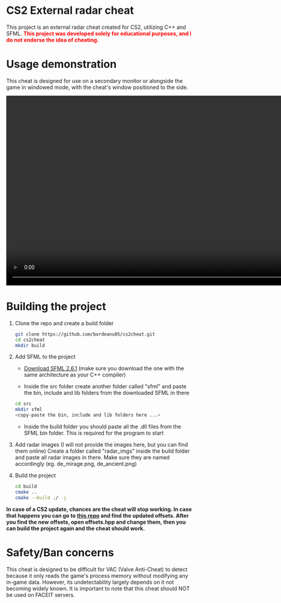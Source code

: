 # CS2 External radar cheat

This project is an external radar cheat created for CS2, utilizing C++ and SFML.
**<span style="color:red">This project was developed solely for educational purposes, and I do not endorse the idea of cheating.</span>**

# Usage demonstration

This cheat is designed for use on a secondary monitor or alongside the game in windowed mode, with the cheat's window positioned to the side.

<video width="1084" height="505" controls>
  <source src="demo/mirage_demo.mp4" type="video/mp4">
</video>

# Building the project

1. Clone the repo and create a build folder

   ```bash
   git clone https://github.com/bordeanu05/cs2cheat.git
   cd cs2cheat
   mkdir build
   ```

2. Add SFML to the project

   - [Download SFML 2.6.1](https://www.sfml-dev.org/download/sfml/2.6.1/) (make sure you download the one with the same architecture as your C++ compiler)

   - Inside the src folder create another folder called "sfml" and paste the bin, include and lib folders from the downloaded SFML in there

   ```bash
   cd src
   mkdir sfml
   <copy-paste the bin, include and lib folders here ...>
   ```

   - Inside the build folder you should paste all the .dll files from the SFML bin folder. This is required for the program to start

3. Add radar images (I will not provide the images here, but you can find them online)
   Create a folder called "radar_imgs" inside the build folder and paste all radar images in there. Make sure they are named accordingly (eg. de_mirage.png, de_ancient.png)

4. Build the project

   ```bash
   cd build
   cmake ..
   cmake --build ./ -j
   ```

**In case of a CS2 update, chances are the cheat will stop working. In case that happens you can go to [this repo](https://github.com/a2x/cs2-dumper) and find the updated offsets. After you find the new offsets, open offsets.hpp and change them, then you can build the project again and the cheat should work.**

# Safety/Ban concerns

This cheat is designed to be difficult for VAC (Valve Anti-Cheat) to detect because it only reads the game's process memory without modifying any in-game data. However, its undetectability largely depends on it not becoming widely known. It is important to note that this cheat should NOT be used on FACEIT servers.
